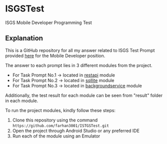 # ISGSTest
 ISGS Mobile Developer Programming Test

## Explanation

This is a GitHub repository for all my answer related to ISGS Test Prompt provided [here](https://docs.google.com/document/d/1qH3J3uGZxsSrRQsTMQC9_mDLEn0AAMvV/edit?usp=sharing&ouid=110237131351742874102&rtpof=true&sd=true) for the Mobile Developer position.

The answer to each prompt lies in 3 different modules from the project.
- For Task Prompt No.1 -> located in [restapi](https://github.com/farhan3001/ISTGSTest/tree/main/restapi) module
- For Task Prompt No.2 -> located in [sqllite](https://github.com/farhan3001/ISTGSTest/tree/main/sqllite) module
- For Task Prompt No.3 -> located in [backgroundservice](https://github.com/farhan3001/ISTGSTest/tree/main/backgroundservice) module

Additionally, the test result for each module can be seen from "result" folder in each module.

To run the project modules, kindly follow these steps:
1. Clone this repository using the command `https://github.com/farhan3001/ISTGSTest.git`
2. Open the project through Android Studio or any preferred IDE
3. Run each of the module using an Emulator  
